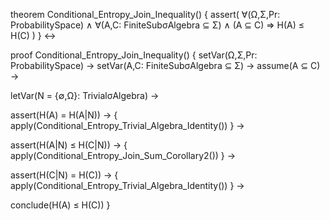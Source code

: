 theorem Conditional_Entropy_Join_Inequality() {
  assert(
    ∀(Ω,Σ,Pr: ProbabilitySpace) ∧
    ∀(A,C: FiniteSubσAlgebra ⊆ Σ) ∧
    (A ⊆ C) ⇒
    H(A) ≤ H(C)
  )
} ↔

proof Conditional_Entropy_Join_Inequality() {
  setVar(Ω,Σ,Pr: ProbabilitySpace) →
  setVar(A,C: FiniteSubσAlgebra ⊆ Σ) →
  assume(A ⊆ C) →
  
  letVar(N = {∅,Ω}: TrivialσAlgebra) →
  
  assert(H(A) = H(A|N)) →
  {
    apply(Conditional_Entropy_Trivial_Algebra_Identity())
  } →
  
  assert(H(A|N) ≤ H(C|N)) →
  {
    apply(Conditional_Entropy_Join_Sum_Corollary2())
  } →
  
  assert(H(C|N) = H(C)) →
  {
    apply(Conditional_Entropy_Trivial_Algebra_Identity())
  } →
  
  conclude(H(A) ≤ H(C))
}